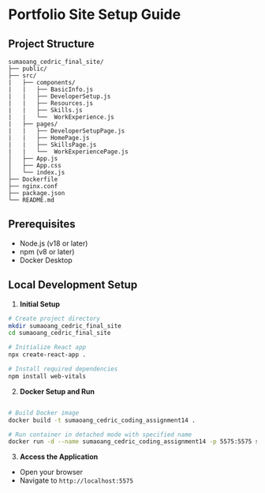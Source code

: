 # Portfolio Site Setup Guide

## Project Structure
```
sumaoang_cedric_final_site/
├── public/
├── src/
|   ├── components/
|   |   ├── BasicInfo.js
|   |   ├── DeveloperSetup.js
|   |   ├── Resources.js
|   |   ├── Skills.js
|   |   └──  WorkExperience.js
|   ├── pages/
|   |   ├── DeveloperSetupPage.js
|   |   ├── HomePage.js
|   |   ├── SkillsPage.js
|   |   └──  WorkExperiencePage.js
│   ├── App.js
│   ├── App.css
│   └── index.js
├── Dockerfile
├── nginx.conf
├── package.json
└── README.md
```

## Prerequisites
- Node.js (v18 or later)
- npm (v8 or later)
- Docker Desktop

## Local Development Setup

1. **Initial Setup**
```bash
# Create project directory
mkdir sumaoang_cedric_final_site
cd sumaoang_cedric_final_site

# Initialize React app
npx create-react-app .

# Install required dependencies
npm install web-vitals
```

2. **Docker Setup and Run**

```bash

# Build Docker image
docker build -t sumaoang_cedric_coding_assignment14 .

# Run container in detached mode with specified name
docker run -d --name sumaoang_cedric_coding_assignment14 -p 5575:5575 sumaoang_cedric_coding_assignment14
```

3. **Access the Application**
- Open your browser
- Navigate to `http://localhost:5575`
